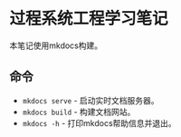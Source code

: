 # **过程系统工程学习笔记**

本笔记使用mkdocs构建。

## 命令

* `mkdocs serve` - 启动实时文档服务器。
* `mkdocs build` - 构建文档网站。
* `mkdocs -h` - 打印mkdocs帮助信息并退出。